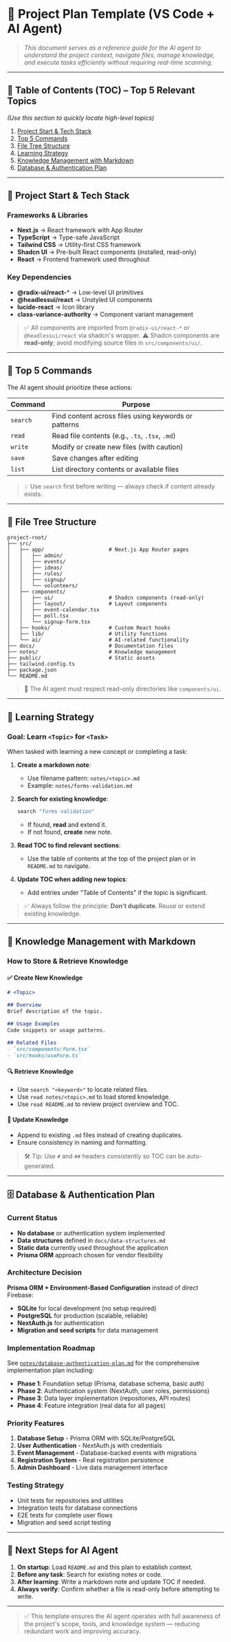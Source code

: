 # 📄 Project Plan Template (VS Code + AI Agent)

> *This document serves as a reference guide for the AI agent to understand the project context, navigate files, manage knowledge, and execute tasks efficiently without requiring real-time scanning.*

---

## 🔹 Table of Contents (TOC) – Top 5 Relevant Topics
*(Use this section to quickly locate high-level topics)*

1. [Project Start & Tech Stack](#project-start--tech-stack)
2. [Top 5 Commands](#top-5-commands)
3. [File Tree Structure](#file-tree-structure)
4. [Learning Strategy](#learning-strategy)
5. [Knowledge Management with Markdown](#knowledge-management-with-markdown)
6. [Database & Authentication Plan](#database--authentication-plan)

---

## 🚀 Project Start & Tech Stack

### Frameworks & Libraries
- **Next.js** → React framework with App Router
- **TypeScript** → Type-safe JavaScript
- **Tailwind CSS** → Utility-first CSS framework
- **Shadcn UI** → Pre-built React components (installed, read-only)
- **React** → Frontend framework used throughout

### Key Dependencies
- **@radix-ui/react-*** → Low-level UI primitives
- **@headlessui/react** → Unstyled UI components
- **lucide-react** → Icon library
- **class-variance-authority** → Component variant management

> ✅ All components are imported from `@radix-ui/react-*` or `@headlessui/react` via shadcn's wrapper.
> ⚠️ Shadcn components are **read-only**; avoid modifying source files in `src/components/ui/`.

---

## 🔧 Top 5 Commands

The AI agent should prioritize these actions:

| Command   | Purpose |
|----------|--------|
| `search` | Find content across files using keywords or patterns |
| `read`   | Read file contents (e.g., `.ts`, `.tsx`, `.md`) |
| `write`  | Modify or create new files (with caution) |
| `save`   | Save changes after editing |
| `list`   | List directory contents or available files |

> 💡 Use `search` first before writing — always check if content already exists.

---

## 📁 File Tree Structure

```text
project-root/
├── src/
│   ├── app/                     # Next.js App Router pages
│   │   ├── admin/
│   │   ├── events/
│   │   ├── ideas/
│   │   ├── rules/
│   │   ├── signup/
│   │   └── volunteers/
│   ├── components/
│   │   ├── ui/                  # Shadcn components (read-only)
│   │   ├── layout/              # Layout components
│   │   ├── event-calendar.tsx
│   │   ├── poll.tsx
│   │   └── signup-form.tsx
│   ├── hooks/                   # Custom React hooks
│   ├── lib/                     # Utility functions
│   └── ai/                      # AI-related functionality
├── docs/                        # Documentation files
├── notes/                       # Knowledge management
├── public/                      # Static assets
├── tailwind.config.ts
├── package.json
└── README.md
```

> 📌 The AI agent must respect read-only directories like `components/ui`.

---

## 🧠 Learning Strategy

### Goal: Learn `<Topic>` for `<Task>`

When tasked with learning a new concept or completing a task:

1. **Create a markdown note**:
   - Use filename pattern: `notes/<topic>.md`
   - Example: `notes/forms-validation.md`

2. **Search for existing knowledge**:
   ```bash
   search "forms validation"
   ```
   - If found, **read** and extend it.
   - If not found, **create** new note.

3. **Read TOC to find relevant sections**:
   - Use the table of contents at the top of the project plan or in `README.md` to navigate.

4. **Update TOC when adding new topics**:
   - Add entries under "Table of Contents" if the topic is significant.

> ✅ Always follow the principle: **Don't duplicate**. Reuse or extend existing knowledge.

---

## 📝 Knowledge Management with Markdown

### How to Store & Retrieve Knowledge

#### ✅ Create New Knowledge
```markdown
# <Topic>

## Overview
Brief description of the topic.

## Usage Examples
Code snippets or usage patterns.

## Related Files
- `src/components/form.tsx`
- `src/hooks/useForm.ts`
```

#### 🔍 Retrieve Knowledge
- Use `search "<keyword>"` to locate related files.
- Use `read notes/<topic>.md` to load stored knowledge.
- Use `read README.md` to review project overview and TOC.

#### 🔄 Update Knowledge
- Append to existing `.md` files instead of creating duplicates.
- Ensure consistency in naming and formatting.

> 🛠️ Tip: Use `#` and `##` headers consistently so TOC can be auto-generated.

---

## 🗄️ Database & Authentication Plan

### Current Status
- **No database** or authentication system implemented
- **Data structures** defined in `docs/data-structures.md`
- **Static data** currently used throughout the application
- **Prisma ORM** approach chosen for vendor flexibility

### Architecture Decision
**Prisma ORM + Environment-Based Configuration** instead of direct Firebase:
- **SQLite** for local development (no setup required)
- **PostgreSQL** for production (scalable, reliable)
- **NextAuth.js** for authentication
- **Migration and seed scripts** for data management

### Implementation Roadmap
See [`notes/database-authentication-plan.md`](notes/database-authentication-plan.md) for the comprehensive implementation plan including:

- **Phase 1**: Foundation setup (Prisma, database schema, basic auth)
- **Phase 2**: Authentication system (NextAuth, user roles, permissions)
- **Phase 3**: Data layer implementation (repositories, API routes)
- **Phase 4**: Feature integration (real data for all pages)

### Priority Features
1. **Database Setup** - Prisma ORM with SQLite/PostgreSQL
2. **User Authentication** - NextAuth.js with credentials
3. **Event Management** - Database-backed events with migrations
4. **Registration System** - Real registration persistence
5. **Admin Dashboard** - Live data management interface

### Testing Strategy
- Unit tests for repositories and utilities
- Integration tests for database connections
- E2E tests for complete user flows
- Migration and seed script testing

---

## 🧩 Next Steps for AI Agent

1. **On startup**: Load `README.md` and this plan to establish context.
2. **Before any task**: Search for existing notes or code.
3. **After learning**: Write a markdown note and update TOC if needed.
4. **Always verify**: Confirm whether a file is read-only before attempting to write.

---

> ✅ This template ensures the AI agent operates with full awareness of the project's scope, tools, and knowledge system — reducing redundant work and improving accuracy.
